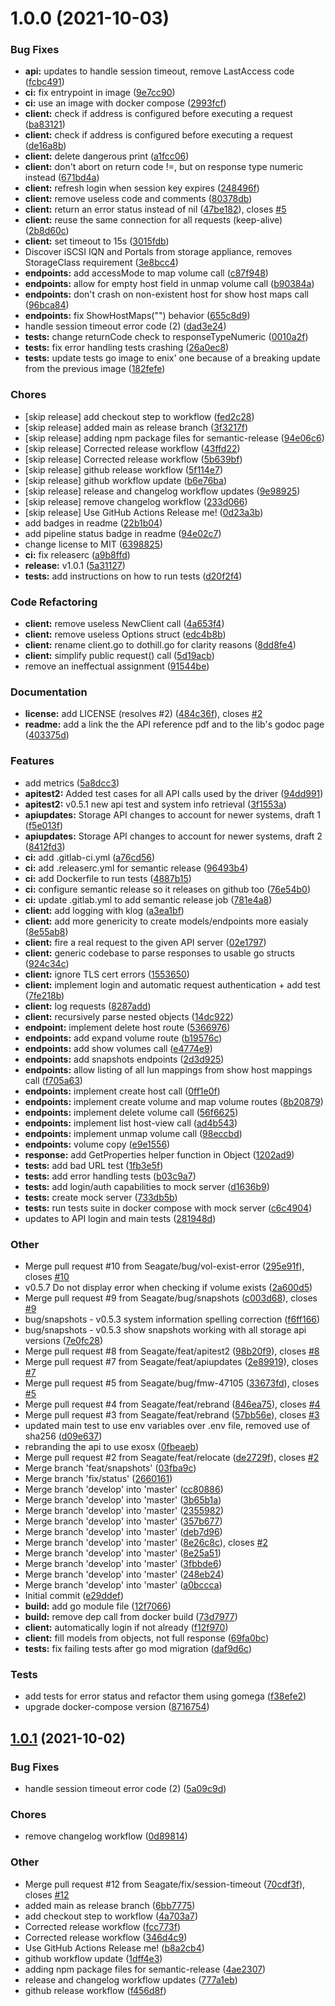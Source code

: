 # 1.0.0 (2021-10-03)

### Bug Fixes

- **api:** updates to handle session timeout, remove LastAccess code ([fcbc491](https://github.com/Seagate/seagate-exos-x-api-go/commit/fcbc491075e2ec86d1390fb85b57e6f3cdcdc8b1))
- **ci:** fix entrypoint in image ([9e7cc90](https://github.com/Seagate/seagate-exos-x-api-go/commit/9e7cc9084c6c497d78369e66fb871ed3b647b3ec))
- **ci:** use an image with docker compose ([2993fcf](https://github.com/Seagate/seagate-exos-x-api-go/commit/2993fcf3e69ba1a6e063e11d9c2360586a43aa89))
- **client:** check if address is configured before executing a request ([ba83121](https://github.com/Seagate/seagate-exos-x-api-go/commit/ba83121ef8b26dbd1c4ea871e191a221b4a51c9a))
- **client:** check if address is configured before executing a request ([de16a8b](https://github.com/Seagate/seagate-exos-x-api-go/commit/de16a8b6f6b68a2eeb387226fb455979d629903a))
- **client:** delete dangerous print ([a1fcc06](https://github.com/Seagate/seagate-exos-x-api-go/commit/a1fcc067a3119c8b3cf79276cf4438ce816bbe1e))
- **client:** don't abort on return code !=, but on response type numeric instead ([671bd4a](https://github.com/Seagate/seagate-exos-x-api-go/commit/671bd4a007ef1e2fafed3f1813ec82d1a7f76cc8))
- **client:** refresh login when session key expires ([248496f](https://github.com/Seagate/seagate-exos-x-api-go/commit/248496f009c5c0c4940f80c21767f5483c3ab100))
- **client:** remove useless code and comments ([80378db](https://github.com/Seagate/seagate-exos-x-api-go/commit/80378db38edae68d8d8bb4f2feef9ab23359c8da))
- **client:** return an error status instead of nil ([47be182](https://github.com/Seagate/seagate-exos-x-api-go/commit/47be182b36951f4289106b4000fd6ffcf790472f)), closes [#5](https://github.com/Seagate/seagate-exos-x-api-go/issues/5)
- **client:** reuse the same connection for all requests (keep-alive) ([2b8d60c](https://github.com/Seagate/seagate-exos-x-api-go/commit/2b8d60c4cc4ee4c29b775ae342aefad0923a3e20))
- **client:** set timeout to 15s ([3015fdb](https://github.com/Seagate/seagate-exos-x-api-go/commit/3015fdb7698f2c022fc009b1c0bece426fcdd9c6))
- Discover iSCSI IQN and Portals from storage appliance, removes StorageClass requirement ([3e8bcc4](https://github.com/Seagate/seagate-exos-x-api-go/commit/3e8bcc4755fc411100511f596237680193d1fa34))
- **endpoints:** add accessMode to map volume call ([c87f948](https://github.com/Seagate/seagate-exos-x-api-go/commit/c87f94894741773871b540e9aee76ce49ec2363f))
- **endpoints:** allow for empty host field in unmap volume call ([b90384a](https://github.com/Seagate/seagate-exos-x-api-go/commit/b90384a7c31da5fc4431de792bc1388372231d26))
- **endpoints:** don't crash on non-existent host for show host maps call ([96bca84](https://github.com/Seagate/seagate-exos-x-api-go/commit/96bca84aedc43e786ce861bf65266f9fd42a165f))
- **endpoints:** fix ShowHostMaps("") behavior ([655c8d9](https://github.com/Seagate/seagate-exos-x-api-go/commit/655c8d9fca8d4ff98eed909d4d4d78ccba022647))
- handle session timeout error code (2) ([dad3e24](https://github.com/Seagate/seagate-exos-x-api-go/commit/dad3e240b25060ccda74b9b36f01fd759d0346ed))
- **tests:** change returnCode check to responseTypeNumeric ([0010a2f](https://github.com/Seagate/seagate-exos-x-api-go/commit/0010a2fde44714641c9db9f97b42389997104773))
- **tests:** fix error handling tests crashing ([26a0ec8](https://github.com/Seagate/seagate-exos-x-api-go/commit/26a0ec8688732834258fa654d10786658cb2b706))
- **tests:** update tests go image to enix' one because of a breaking update from the previous image ([182fefe](https://github.com/Seagate/seagate-exos-x-api-go/commit/182fefedec22fd58002ad1e2761eceeeb022d9a0))

### Chores

- [skip release] add checkout step to workflow ([fed2c28](https://github.com/Seagate/seagate-exos-x-api-go/commit/fed2c285217da0988bfae517e1f4c8e83a30e7a9))
- [skip release] added main as release branch ([3f3217f](https://github.com/Seagate/seagate-exos-x-api-go/commit/3f3217f8c6a0f42863276ec9456e15daabb58fbd))
- [skip release] adding npm package files for semantic-release ([94e06c6](https://github.com/Seagate/seagate-exos-x-api-go/commit/94e06c6434202bc37a3ced83dd165c2a8fd93b43))
- [skip release] Corrected release workflow ([43ffd22](https://github.com/Seagate/seagate-exos-x-api-go/commit/43ffd22f7007fea4334c7e5ef697c99ba68b33ac))
- [skip release] Corrected release workflow ([5b639bf](https://github.com/Seagate/seagate-exos-x-api-go/commit/5b639bf7f253508c1b417efba9e05a15eedf9cdb))
- [skip release] github release workflow ([5f114e7](https://github.com/Seagate/seagate-exos-x-api-go/commit/5f114e7fdebbb14998b74d4f48c89d1808fa8b6b))
- [skip release] github workflow update ([b6e76ba](https://github.com/Seagate/seagate-exos-x-api-go/commit/b6e76ba6f35c85f234c9b158617f18faf855a3b8))
- [skip release] release and changelog workflow updates ([9e98925](https://github.com/Seagate/seagate-exos-x-api-go/commit/9e989254816c86436a254edf69f6e3ab8c453cbb))
- [skip release] remove changelog workflow ([233d066](https://github.com/Seagate/seagate-exos-x-api-go/commit/233d0668a68b47665dd82ae609d7f61c92f854c4))
- [skip release] Use GitHub Actions Release me! ([0d23a3b](https://github.com/Seagate/seagate-exos-x-api-go/commit/0d23a3b12067c67d34d3b3b96588d0c4a2ad39b1))
- add badges in readme ([22b1b04](https://github.com/Seagate/seagate-exos-x-api-go/commit/22b1b043ecbb198af9b0ac94ca15d39b3922fd6c))
- add pipeline status badge in readme ([94e02c7](https://github.com/Seagate/seagate-exos-x-api-go/commit/94e02c75102f5bed73d5947e52a864f87da6d792))
- change license to MIT ([6398825](https://github.com/Seagate/seagate-exos-x-api-go/commit/6398825541c4fc590d9dae4f7090d6cd4b1d8cd1))
- **ci:** fix releaserc ([a9b8ffd](https://github.com/Seagate/seagate-exos-x-api-go/commit/a9b8ffd7c31711e7e4c29c2cadff164705f917ca))
- **release:** v1.0.1 ([5a31127](https://github.com/Seagate/seagate-exos-x-api-go/commit/5a3112725cc7af5b18407d42c9dd3415de22847c))
- **tests:** add instructions on how to run tests ([d20f2f4](https://github.com/Seagate/seagate-exos-x-api-go/commit/d20f2f430dc1d4f5aec61ee56b7611973da13d18))

### Code Refactoring

- **client:** remove useless NewClient call ([4a653f4](https://github.com/Seagate/seagate-exos-x-api-go/commit/4a653f4a387190763dfeafbf1a7105df073e75e3))
- **client:** remove useless Options struct ([edc4b8b](https://github.com/Seagate/seagate-exos-x-api-go/commit/edc4b8b9b39b2101b9cd53c68b8af0970b0baeed))
- **client:** rename client.go to dothill.go for clarity reasons ([8dd8fe4](https://github.com/Seagate/seagate-exos-x-api-go/commit/8dd8fe4cfeeb6de4b0e0c6202ed31bb131ef0988))
- **client:** simplify public request() call ([5d19acb](https://github.com/Seagate/seagate-exos-x-api-go/commit/5d19acb1122a96e9bb2819e4cec03b9d48e2ddd8))
- remove an ineffectual assignment ([91544be](https://github.com/Seagate/seagate-exos-x-api-go/commit/91544bee1cf55587fa702255b776db3e7b309cc0))

### Documentation

- **license:** add LICENSE (resolves #2) ([484c36f](https://github.com/Seagate/seagate-exos-x-api-go/commit/484c36f27c3cb3d6fc21284f17fc41a534d9526a)), closes [#2](https://github.com/Seagate/seagate-exos-x-api-go/issues/2)
- **readme:** add a link the the API reference pdf and to the lib's godoc page ([403375d](https://github.com/Seagate/seagate-exos-x-api-go/commit/403375d22acfcc97e570749df1b0400f10af5fd4))

### Features

- add metrics ([5a8dcc3](https://github.com/Seagate/seagate-exos-x-api-go/commit/5a8dcc3a2dd20ef0eaee628706a8c2d87b066c85))
- **apitest2:** Added test cases for all API calls used by the driver ([94dd991](https://github.com/Seagate/seagate-exos-x-api-go/commit/94dd9917e2923b5b72e473bd577cb135f13fab65))
- **apitest2:** v0.5.1 new api test and system info retrieval ([3f1553a](https://github.com/Seagate/seagate-exos-x-api-go/commit/3f1553a21462209c22b04f85b27413c0dc92dcad))
- **apiupdates:** Storage API changes to account for newer systems, draft 1 ([f5e013f](https://github.com/Seagate/seagate-exos-x-api-go/commit/f5e013faee9395325a5ac1851ca7c6ad63755009))
- **apiupdates:** Storage API changes to account for newer systems, draft 2 ([8412fd3](https://github.com/Seagate/seagate-exos-x-api-go/commit/8412fd3eacd84bbab594fbcd39a67a3f22198f17))
- **ci:** add .gitlab-ci.yml ([a76cd56](https://github.com/Seagate/seagate-exos-x-api-go/commit/a76cd56ef4e590a28d3943fdf8e7f86a619a25ef))
- **ci:** add .releaserc.yml for semantic release ([96493b4](https://github.com/Seagate/seagate-exos-x-api-go/commit/96493b44c24c17ef085d5f19a1e5a612176f0c93))
- **ci:** add Dockerfile to run tests ([4887b15](https://github.com/Seagate/seagate-exos-x-api-go/commit/4887b15e5482a00f2fb2b2b5f44450b95706dc00))
- **ci:** configure semantic release so it releases on github too ([76e54b0](https://github.com/Seagate/seagate-exos-x-api-go/commit/76e54b0bea91682f059fddfb118bce21774616a8))
- **ci:** update .gitlab.yml to add semantic release job ([781e4a8](https://github.com/Seagate/seagate-exos-x-api-go/commit/781e4a87096803d48c5fe8f9a0376961f5045ed2))
- **client:** add logging with klog ([a3ea1bf](https://github.com/Seagate/seagate-exos-x-api-go/commit/a3ea1bfa97d60a9f703eedbed5d274266b21442d))
- **client:** add more genericity to create models/endpoints more easialy ([8e55ab8](https://github.com/Seagate/seagate-exos-x-api-go/commit/8e55ab8f9e2bdaf9f7384074eb0269d200d2d952))
- **client:** fire a real request to the given API server ([02e1797](https://github.com/Seagate/seagate-exos-x-api-go/commit/02e17971b193cde21b82214437164a76fb262549))
- **client:** generic codebase to parse responses to usable go structs ([924c34c](https://github.com/Seagate/seagate-exos-x-api-go/commit/924c34cc2823e7e77d656dc5d5ebb7f9fc44b2c8))
- **client:** ignore TLS cert errors ([1553650](https://github.com/Seagate/seagate-exos-x-api-go/commit/1553650a2dd3c355e2e4191bb35e047233cca84d))
- **client:** implement login and automatic request authentication + add test ([7fe218b](https://github.com/Seagate/seagate-exos-x-api-go/commit/7fe218b3659c02969f1b1f86d6ab6d5dbda2b5ef))
- **client:** log requests ([8287add](https://github.com/Seagate/seagate-exos-x-api-go/commit/8287addbf01aa1f5dcba4a4d2399f0f189b1d1ac))
- **client:** recursively parse nested objects ([14dc922](https://github.com/Seagate/seagate-exos-x-api-go/commit/14dc9221d13dab16824ffaf2d4c2c9e388152f77))
- **endpoint:** implement delete host route ([5366976](https://github.com/Seagate/seagate-exos-x-api-go/commit/53669760ce1db70856fe95079e0f1493b783933b))
- **endpoints:** add expand volume route ([b19576c](https://github.com/Seagate/seagate-exos-x-api-go/commit/b19576cb6d7cebb420808679488d29760192fa0c))
- **endpoints:** add show volumes call ([e4774e9](https://github.com/Seagate/seagate-exos-x-api-go/commit/e4774e9bd88ad07accb47731718dd8889dcb7426))
- **endpoints:** add snapshots endpoints ([2d3d925](https://github.com/Seagate/seagate-exos-x-api-go/commit/2d3d9256db426813d4d20e61cc8aa937c3213010))
- **endpoints:** allow listing of all lun mappings from show host mappings call ([f705a63](https://github.com/Seagate/seagate-exos-x-api-go/commit/f705a6327c08bae37d241b1507339b1d6536d18a))
- **endpoints:** implement create host call ([0ff1e0f](https://github.com/Seagate/seagate-exos-x-api-go/commit/0ff1e0f4618a31ec119cc26f1897603e8010b2c6))
- **endpoints:** implement create volume and map volume routes ([8b20879](https://github.com/Seagate/seagate-exos-x-api-go/commit/8b20879b2327a2691f194034f9ed9d40a73e8c65))
- **endpoints:** implement delete volume call ([56f6625](https://github.com/Seagate/seagate-exos-x-api-go/commit/56f6625722ec6841654cf2fc4d64484cbe48d0e2))
- **endpoints:** implement list host-view call ([ad4b543](https://github.com/Seagate/seagate-exos-x-api-go/commit/ad4b543acd2f51ac9cdc12e96d448a126a9a3ad9))
- **endpoints:** implement unmap volume call ([98eccbd](https://github.com/Seagate/seagate-exos-x-api-go/commit/98eccbdb652dc961cc533d1e0c6468cdbc6d6285))
- **endpoints:** volume copy ([e9e1556](https://github.com/Seagate/seagate-exos-x-api-go/commit/e9e155614655a47300e8bc7d8d965d1befa196e7))
- **response:** add GetProperties helper function in Object ([1202ad9](https://github.com/Seagate/seagate-exos-x-api-go/commit/1202ad9d42fe4f58adbf90b295ebedf6ae20770f))
- **tests:** add bad URL test ([1fb3e5f](https://github.com/Seagate/seagate-exos-x-api-go/commit/1fb3e5fa859c2e792d756a7408542ef89fcef2b2))
- **tests:** add error handling tests ([b03c9a7](https://github.com/Seagate/seagate-exos-x-api-go/commit/b03c9a75a458a8b78aec109e9679ea5c45a560e9))
- **tests:** add login/auth capabilities to mock server ([d1636b9](https://github.com/Seagate/seagate-exos-x-api-go/commit/d1636b9c4aab21badc5f57e2c624b3e5321c07f2))
- **tests:** create mock server ([733db5b](https://github.com/Seagate/seagate-exos-x-api-go/commit/733db5bd7f1ea754a3eb61c8ee74763e5363a3af))
- **tests:** run tests suite in docker compose with mock server ([c6c4904](https://github.com/Seagate/seagate-exos-x-api-go/commit/c6c4904f840130e41a80d765b4754d6a221bb547))
- updates to API login and main tests ([281948d](https://github.com/Seagate/seagate-exos-x-api-go/commit/281948d4c574fc430f0718f8176287a8fdd8b43f))

### Other

- Merge pull request #10 from Seagate/bug/vol-exist-error ([295e91f](https://github.com/Seagate/seagate-exos-x-api-go/commit/295e91f9c0770daf0b90299dcc848ed608e485fa)), closes [#10](https://github.com/Seagate/seagate-exos-x-api-go/issues/10)
- v0.5.7 Do not display error when checking if volume exists ([2a600d5](https://github.com/Seagate/seagate-exos-x-api-go/commit/2a600d5304b550192a024c50db0ddfe71515f5ee))
- Merge pull request #9 from Seagate/bug/snapshots ([c003d68](https://github.com/Seagate/seagate-exos-x-api-go/commit/c003d68172785775d2a623c93eb86953fcf7dd1a)), closes [#9](https://github.com/Seagate/seagate-exos-x-api-go/issues/9)
- bug/snapshots - v0.5.3 system information spelling correction ([f6ff166](https://github.com/Seagate/seagate-exos-x-api-go/commit/f6ff16671607598790e554e7685b8329f66cf8bd))
- bug/snapshots - v0.5.3 show snapshots working with all storage api versions ([7e0fc28](https://github.com/Seagate/seagate-exos-x-api-go/commit/7e0fc28cf235778cdbbd8fa183a3f6082f36c913))
- Merge pull request #8 from Seagate/feat/apitest2 ([98b20f9](https://github.com/Seagate/seagate-exos-x-api-go/commit/98b20f9e873b16c62a03c1af91765585c3f378af)), closes [#8](https://github.com/Seagate/seagate-exos-x-api-go/issues/8)
- Merge pull request #7 from Seagate/feat/apiupdates ([2e89919](https://github.com/Seagate/seagate-exos-x-api-go/commit/2e8991914930abb2ed7982d5f1eb9f7f30854015)), closes [#7](https://github.com/Seagate/seagate-exos-x-api-go/issues/7)
- Merge pull request #5 from Seagate/bug/fmw-47105 ([33673fd](https://github.com/Seagate/seagate-exos-x-api-go/commit/33673fd47b6a7ec8c7666f8cbcdf13d433b8ac8b)), closes [#5](https://github.com/Seagate/seagate-exos-x-api-go/issues/5)
- Merge pull request #4 from Seagate/feat/rebrand ([846ea75](https://github.com/Seagate/seagate-exos-x-api-go/commit/846ea75e2586fb7e7abd1960efbea7bf9a3ca644)), closes [#4](https://github.com/Seagate/seagate-exos-x-api-go/issues/4)
- Merge pull request #3 from Seagate/feat/rebrand ([57bb56e](https://github.com/Seagate/seagate-exos-x-api-go/commit/57bb56e53f15bb701c0cd9e4732ccb0aa05fc504)), closes [#3](https://github.com/Seagate/seagate-exos-x-api-go/issues/3)
- updated main test to use env variables over .env file, removed use of sha256 ([d09e637](https://github.com/Seagate/seagate-exos-x-api-go/commit/d09e637702272743ba3f830284f74597dd3dcb58))
- rebranding the api to use exosx ([0fbeaeb](https://github.com/Seagate/seagate-exos-x-api-go/commit/0fbeaeb94119372e07889992c30956be2e064907))
- Merge pull request #2 from Seagate/feat/relocate ([de2729f](https://github.com/Seagate/seagate-exos-x-api-go/commit/de2729f4545cd70bf9da517c11cd58f11d1e7997)), closes [#2](https://github.com/Seagate/seagate-exos-x-api-go/issues/2)
- Merge branch 'feat/snapshots' ([03fba9c](https://github.com/Seagate/seagate-exos-x-api-go/commit/03fba9c0c97aa332225fb51ff12bdc3a64562f0d))
- Merge branch 'fix/status' ([2660161](https://github.com/Seagate/seagate-exos-x-api-go/commit/2660161c617d1a41b93b59d85fea379a55ef77bd))
- Merge branch 'develop' into 'master' ([cc80886](https://github.com/Seagate/seagate-exos-x-api-go/commit/cc808866457138b9fa90bea572d2f2486630e971))
- Merge branch 'develop' into 'master' ([3b65b1a](https://github.com/Seagate/seagate-exos-x-api-go/commit/3b65b1a69e6b80a46d1f45e59d3f8145fd659857))
- Merge branch 'develop' into 'master' ([2355982](https://github.com/Seagate/seagate-exos-x-api-go/commit/2355982a416e4a09dcbe788dfa824f343a0f1bb1))
- Merge branch 'develop' into 'master' ([357b677](https://github.com/Seagate/seagate-exos-x-api-go/commit/357b677c079d31393873a27b97ac3d8998e4530b))
- Merge branch 'develop' into 'master' ([deb7d96](https://github.com/Seagate/seagate-exos-x-api-go/commit/deb7d96896a85440f27f189d3971922efb6c3623))
- Merge branch 'develop' into 'master' ([8e26c8c](https://github.com/Seagate/seagate-exos-x-api-go/commit/8e26c8c4822cecc7d7d16c3872ff8ed4787033fc)), closes [#2](https://github.com/Seagate/seagate-exos-x-api-go/issues/2)
- Merge branch 'develop' into 'master' ([8e25a51](https://github.com/Seagate/seagate-exos-x-api-go/commit/8e25a51186ecf7f54dfb13b091043c7d24354dfe))
- Merge branch 'develop' into 'master' ([3fbbde6](https://github.com/Seagate/seagate-exos-x-api-go/commit/3fbbde6631f14634ed9717678f5dd47f39f3c429))
- Merge branch 'develop' into 'master' ([248eb24](https://github.com/Seagate/seagate-exos-x-api-go/commit/248eb242ec80f0d3e8f948050c14ebb5d267c5fb))
- Merge branch 'develop' into 'master' ([a0bccca](https://github.com/Seagate/seagate-exos-x-api-go/commit/a0bccca0c657280e2ca89f66c5254592f1322c16))
- Initial commit ([e29ddef](https://github.com/Seagate/seagate-exos-x-api-go/commit/e29ddef4942ba82c32ed35aafa0185dc6942c1ac))
- **build:** add go module file ([12f7066](https://github.com/Seagate/seagate-exos-x-api-go/commit/12f70663e9e50289e91cf86c07a328ee061c4d8a))
- **build:** remove dep call from docker build ([73d7977](https://github.com/Seagate/seagate-exos-x-api-go/commit/73d797761eb64aa2c0b7cc0fbf22b0385f9b8aa2))
- **client:** automatically login if not already ([f12f970](https://github.com/Seagate/seagate-exos-x-api-go/commit/f12f97092a7681bf242d9f552c1c9bce72b8d54d))
- **client:** fill models from objects, not full response ([69fa0bc](https://github.com/Seagate/seagate-exos-x-api-go/commit/69fa0bc63c85d0ed052f2a5fdae87e4634c03461))
- **tests:** fix failing tests after go mod migration ([daf9d6c](https://github.com/Seagate/seagate-exos-x-api-go/commit/daf9d6c31182742b6ba9abf3a8236ff8a4f23676))

### Tests

- add tests for error status and refactor them using gomega ([f38efe2](https://github.com/Seagate/seagate-exos-x-api-go/commit/f38efe2d5fe882e568f3954af9b60caad1770be3))
- upgrade docker-compose version ([8716754](https://github.com/Seagate/seagate-exos-x-api-go/commit/8716754619e1616f1abd18881d180d82720da7ee))

## [1.0.1](https://github.com/Seagate/seagate-exos-x-api-go/compare/v1.0.0...v1.0.1) (2021-10-02)

### Bug Fixes

- handle session timeout error code (2) ([5a09c9d](https://github.com/Seagate/seagate-exos-x-api-go/commit/5a09c9da207cc66aad664f01d162c50b5eaf9227))

### Chores

- remove changelog workflow ([0d89814](https://github.com/Seagate/seagate-exos-x-api-go/commit/0d898149b7280a46bb5e924143fd84601bf5a830))

### Other

- Merge pull request #12 from Seagate/fix/session-timeout ([70cdf3f](https://github.com/Seagate/seagate-exos-x-api-go/commit/70cdf3fd02616d12e31498e28c4630e23f9c44ee)), closes [#12](https://github.com/Seagate/seagate-exos-x-api-go/issues/12)
- added main as release branch ([6bb7775](https://github.com/Seagate/seagate-exos-x-api-go/commit/6bb7775ea6d951b9a98fa8db3d8483324c893b77))
- add checkout step to workflow ([4a703a7](https://github.com/Seagate/seagate-exos-x-api-go/commit/4a703a746b13d3e11e96c5536d12f8c7464b2a88))
- Corrected release workflow ([fcc773f](https://github.com/Seagate/seagate-exos-x-api-go/commit/fcc773fe0c4b62ad9104f5b8fa957caf43e23677))
- Corrected release workflow ([346d4c9](https://github.com/Seagate/seagate-exos-x-api-go/commit/346d4c95b298f1d0f85314bd0af5b29b5c7e83da))
- Use GitHub Actions Release me! ([b8a2cb4](https://github.com/Seagate/seagate-exos-x-api-go/commit/b8a2cb4f40322ca3892053e27b80e63956df41e5))
- github workflow update ([1dff4e3](https://github.com/Seagate/seagate-exos-x-api-go/commit/1dff4e33024cd17f578e3be1803b0f982245a93a))
- adding npm package files for semantic-release ([4ae2307](https://github.com/Seagate/seagate-exos-x-api-go/commit/4ae230785ad67c45e1e224a01895c9ad85820778))
- release and changelog workflow updates ([777a1eb](https://github.com/Seagate/seagate-exos-x-api-go/commit/777a1eb63a850cc734102d16bcade91e0da4e458))
- github release workflow ([f456d8f](https://github.com/Seagate/seagate-exos-x-api-go/commit/f456d8fa3f7e57733f48d9356b1227646155dcb5))
